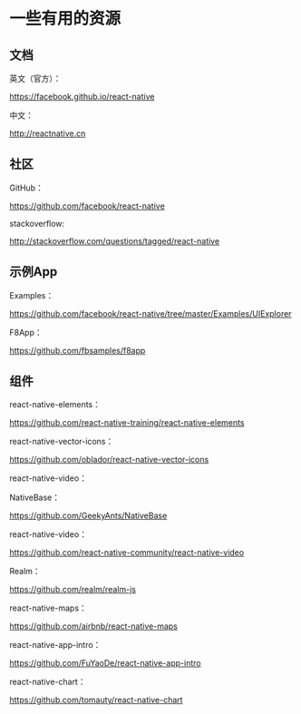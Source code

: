 # 一些有用的资源

## 文档

英文（官方）：

https://facebook.github.io/react-native

中文：

http://reactnative.cn

## 社区

GitHub：

https://github.com/facebook/react-native

stackoverflow:

http://stackoverflow.com/questions/tagged/react-native


## 示例App

Examples：

https://github.com/facebook/react-native/tree/master/Examples/UIExplorer

F8App：

https://github.com/fbsamples/f8app

## 组件

react-native-elements：

https://github.com/react-native-training/react-native-elements

react-native-vector-icons：

https://github.com/oblador/react-native-vector-icons

react-native-video：

NativeBase：

https://github.com/GeekyAnts/NativeBase

react-native-video：

https://github.com/react-native-community/react-native-video

Realm：

https://github.com/realm/realm-js

react-native-maps：

https://github.com/airbnb/react-native-maps

react-native-app-intro：

https://github.com/FuYaoDe/react-native-app-intro

react-native-chart：

https://github.com/tomauty/react-native-chart


